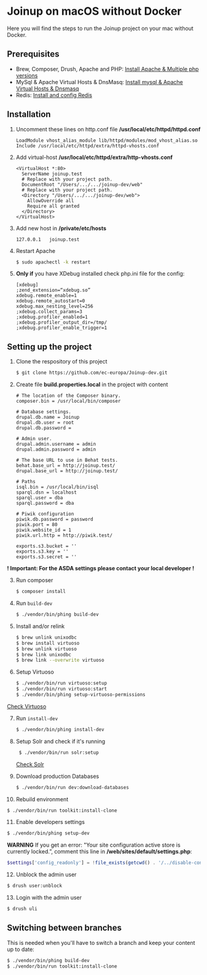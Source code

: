 # Joinup on macOS without Docker

Here you will find the steps to run the Joinup project on your mac without
Docker.

## Prerequisites

- Brew, Composer, Drush, Apache and PHP: [Install Apache & Multiple php
versions](https://getgrav.org/blog/macos-catalina-apache-multiple-php-versions)
- MySql & Apache Virtual Hosts & DnsMasq: [Install mysql & Apache Virtual Hosts
& Dnsmasq](https://getgrav.org/blog/macos-catalina-apache-mysql-vhost-apc)
- Redis: [Install and config
Redis](https://medium.com/@petehouston/install-and-config-redis-on-mac-os-x-via-homebrew-eb8df9a4f298)

## Installation

1. Uncomment these lines on http.conf file **/usr/local/etc/httpd/httpd.conf**

   ```
   LoadModule vhost_alias_module lib/httpd/modules/mod_vhost_alias.so
   Include /usr/local/etc/httpd/extra/httpd-vhosts.conf
   ```
  
2. Add virtual-host **/usr/local/etc/httpd/extra/http-vhosts.conf**

   ```
   <VirtualHost *:80>
     ServerName joinup.test
     # Replace with your project path.
     DocumentRoot "/Users/.../.../joinup-dev/web"
     # Replace with your project path.
     <Directory "/Users/.../.../joinup-dev/web">
       AllowOverride all
       Require all granted
     </Directory>
   </VirtualHost>
   ```

3. Add new host in **/private/etc/hosts**

   ```
   127.0.0.1   joinup.test
   ```

4. Restart Apache

   ```bash
   $ sudo apachectl -k restart
   ```

5. **Only if** you have XDebug installed check php.ini file for the config:

   ```
   [xdebug]
   ;zend_extension=“xdebug.so”
   xdebug.remote_enable=1
   xdebug.remote_autostart=0
   xdebug.max_nesting_level=256
   ;xdebug.collect_params=3
   ;xdebug.profiler_enabled=1
   ;xdebug.profiler_output_dir=/tmp/
   ;xdebug.profiler_enable_trigger=1
   ```

## Setting up the project

1. Clone the respository of this project

   ```bash
   $ git clone https://github.com/ec-europa/Joinup-dev.git
   ```

2. Create file **build.properties.local** in the project with content
   ```
   # The location of the Composer binary.
   composer.bin = /usr/local/bin/composer

   # Database settings.
   drupal.db.name = Joinup
   drupal.db.user = root
   drupal.db.password =

   # Admin user.
   drupal.admin.username = admin
   drupal.admin.password = admin

   # The base URL to use in Behat tests.
   behat.base_url = http://joinup.test/
   drupal.base_url = http://joinup.test/

   # Paths
   isql.bin = /usr/local/bin/isql
   sparql.dsn = localhost
   sparql.user = dba
   sparql.password = dba

   # Piwik configuration
   piwik.db.password = password
   piwik.port = 80
   piwik.website_id = 1
   piwik.url.http = http://piwik.test/

   exports.s3.bucket = ''
   exports.s3.key = ''
   exports.s3.secret = ''
   ```

**! Important: For the ASDA settings please contact your local developer !**  

3. Run composer

   ```bash
   $ composer install
   ```

4. Run `build-dev`

   ```bash
   $ ./vendor/bin/phing build-dev
   ```

5. Install and/or relink

   ```bash
   $ brew unlink unixodbc
   $ brew install virtuoso
   $ brew unlink virtuoso
   $ brew link unixodbc
   $ brew link --overwrite virtuoso
   ```

6. Setup Virtuoso

   ```bash
   $ ./vendor/bin/run virtuoso:setup
   $ ./vendor/bin/run virtuoso:start
   $ ./vendor/bin/phing setup-virtuoso-permissions
   ```

  [Check Virtuoso](http://localhost:8890/sparql)

7. Run `install-dev`

   ```bash
   $ ./vendor/bin/phing install-dev
   ```

8. Setup Solr and check if it's running

   ```bash
    $ ./vendor/bin/run solr:setup
    ```

   [Check Solr](http://localhost:8983/solr/#/)

9. Download production Databases

   ```bash
   $ ./vendor/bin/run dev:download-databases
   ```

10. Rebuild environment

   ```bash
   $ ./vendor/bin/run toolkit:install-clone
   ```

11. Enable developers settings

   ```bash
   $ ./vendor/bin/phing setup-dev
   ```

   **WARNING** If you get an error: "Your site configuration active store is
   currently locked.”, comment this line in **/web/sites/default/settings.php**:
   ```php
   $settings['config_readonly'] = !file_exists(getcwd() . '/../disable-config-readonly');
   ```

12. Unblock the admin user

   ```bash
   $ drush user:unblock
   ```

13. Login with the admin user

   ```bash
   $ drush uli
   ```

## Switching between branches

This is needed when you'll have to switch a branch and keep your content up to
date:

```bash
$ ./vendor/bin/phing build-dev
$ ./vendor/bin/run toolkit:install-clone
```
